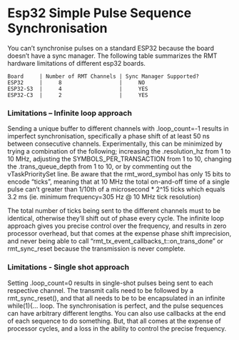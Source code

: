 # Esp32 Simple Pulse Sequence Synchronisation
You can’t synchronise pulses on a standard ESP32 because the board doesn’t have a sync manager.  The following table summarizes the RMT hardware limitations of different esp32 boards.
```
Board     | Number of RMT Channels | Sync Manager Supported?
ESP32     |     8                  |     NO
ESP32-S3  |     4                  |     YES
ESP32-C3  |     2                  |     YES
```
### Limitations – Infinite loop approach
Sending a unique buffer to different channels with .loop_count=-1 results in imperfect synchronisation, specifically a phase shift of at least 50 ns between consecutive channels.  Experimentally, this can be minimized by trying a combination of the following; increasing the .resolution_hz from 1 to 10 MHz, adjusting the SYMBOLS_PER_TRANSACTION from 1 to 10, changing the .trans_queue_depth from 1 to 10, or by commenting out the vTaskPrioritySet line.  Be aware that the rmt_word_symbol has only 15 bits to encode “ticks”, meaning that at 10 MHz the total on-and-off time of a single pulse can’t greater than 1/10th of a microsecond * 2^15 ticks which equals 3.2 ms (ie. minimum frequency=305 Hz @ 10 MHz tick resolution)

The total number of ticks being sent to the different channels must to be identical, otherwise they’ll shift out of phase every cycle.  The infinite loop approach gives you precise control over the frequency, and results in zero processor overhead, but that comes at the expense phase shift imprecision, and never being able to call “rmt_tx_event_callbacks_t::on_trans_done” or rmt_sync_reset because the transmission is never complete.  

### Limitations - Single shot approach
Setting .loop_count=0 results in single-shot pulses being sent to each respective channel. The transmit calls need to be followed by a rmt_sync_reset(), and that all needs to be to be encapsulated in an infinite while(1){... loop.  The synchronisation is perfect, and the pulse sequences can have arbitrary different lengths.  You can also use callbacks at the end of each sequence to do something.  But, that all comes at the expense of processor cycles, and a loss in the ability to control the precise frequency. 
